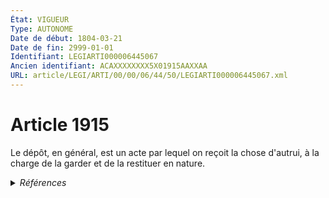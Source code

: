 ```yaml
---
État: VIGUEUR
Type: AUTONOME
Date de début: 1804-03-21
Date de fin: 2999-01-01
Identifiant: LEGIARTI000006445067
Ancien identifiant: ACAXXXXXXXX5X01915AAXXAA
URL: article/LEGI/ARTI/00/00/06/44/50/LEGIARTI000006445067.xml
---
```


<h1>Article 1915</h1>

Le dépôt, en général, est un acte par lequel on reçoit la chose d'autrui, à la
charge de la garder et de la restituer en nature.


<details>
  <summary><em>Références</em></summary>

  <h2>Références faites par l'article</h2>
  
  <ul>
    <li>
      CODIFICATION source Loi 1804-03-14
    </li>
    <li>
      CREATION source Loi 1804-03-14 promulguée le 24 mars 1804
    </li>
  </ul>
</details>
